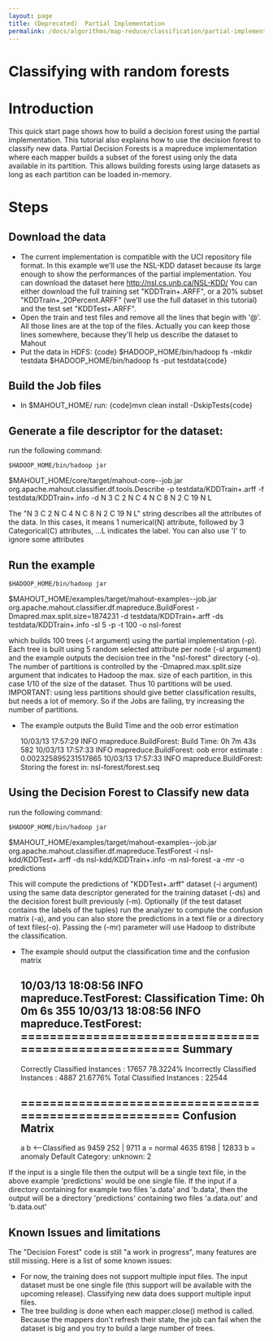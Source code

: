 ```yaml
---
layout: page
title: (Deprecated)  Partial Implementation
permalink: /docs/algorithms/map-reduce/classification/partial-implementation/
---
```



# Classifying with random forests

<a name="PartialImplementation-Introduction"></a>
# Introduction

This quick start page shows how to build a decision forest using the
partial implementation. This tutorial also explains how to use the decision
forest to classify new data.
Partial Decision Forests is a mapreduce implementation where each mapper
builds a subset of the forest using only the data available in its
partition. This allows building forests using large datasets as long as
each partition can be loaded in-memory.

<a name="PartialImplementation-Steps"></a>
# Steps
<a name="PartialImplementation-Downloadthedata"></a>
## Download the data
* The current implementation is compatible with the UCI repository file
format. In this example we'll use the NSL-KDD dataset because its large
enough to show the performances of the partial implementation.
You can download the dataset here http://nsl.cs.unb.ca/NSL-KDD/
You can either download the full training set "KDDTrain+.ARFF", or a 20%
subset "KDDTrain+_20Percent.ARFF" (we'll use the full dataset in this
tutorial) and the test set "KDDTest+.ARFF".
* Open the train and test files and remove all the lines that begin with
'@'. All those lines are at the top of the files. Actually you can keep
those lines somewhere, because they'll help us describe the dataset to
Mahout
* Put the data in HDFS: {code}
$HADOOP_HOME/bin/hadoop fs -mkdir testdata
$HADOOP_HOME/bin/hadoop fs -put <PATH TO DATA> testdata{code}

<a name="PartialImplementation-BuildtheJobfiles"></a>
## Build the Job files
* In $MAHOUT_HOME/ run: {code}mvn clean install -DskipTests{code}

<a name="PartialImplementation-Generateafiledescriptorforthedataset:"></a>
## Generate a file descriptor for the dataset: 
run the following command:

    $HADOOP_HOME/bin/hadoop jar
$MAHOUT_HOME/core/target/mahout-core-<VERSION>-job.jar
org.apache.mahout.classifier.df.tools.Describe -p testdata/KDDTrain+.arff
-f testdata/KDDTrain+.info -d N 3 C 2 N C 4 N C 8 N 2 C 19 N L

The "N 3 C 2 N C 4 N C 8 N 2 C 19 N L" string describes all the attributes
of the data. In this cases, it means 1 numerical(N) attribute, followed by
3 Categorical(C) attributes, ...L indicates the label. You can also use 'I'
to ignore some attributes

<a name="PartialImplementation-Runtheexample"></a>
## Run the example


    $HADOOP_HOME/bin/hadoop jar
$MAHOUT_HOME/examples/target/mahout-examples-<version>-job.jar
org.apache.mahout.classifier.df.mapreduce.BuildForest
-Dmapred.max.split.size=1874231 -d testdata/KDDTrain+.arff -ds
testdata/KDDTrain+.info -sl 5 -p -t 100 -o nsl-forest

which builds 100 trees (-t argument) using the partial implementation (-p).
Each tree is built using 5 random selected attribute per node (-sl
argument) and the example outputs the decision tree in the "nsl-forest"
directory (-o).
The number of partitions is controlled by the -Dmapred.max.split.size
argument that indicates to Hadoop the max. size of each partition, in this
case 1/10 of the size of the dataset. Thus 10 partitions will be used.
IMPORTANT: using less partitions should give better classification results,
but needs a lot of memory. So if the Jobs are failing, try increasing the
number of partitions.
* The example outputs the Build Time and the oob error estimation


    10/03/13 17:57:29 INFO mapreduce.BuildForest: Build Time: 0h 7m 43s 582
    10/03/13 17:57:33 INFO mapreduce.BuildForest: oob error estimate :
0.002325895231517865
    10/03/13 17:57:33 INFO mapreduce.BuildForest: Storing the forest in:
nsl-forest/forest.seq


<a name="PartialImplementation-UsingtheDecisionForesttoClassifynewdata"></a>
## Using the Decision Forest to Classify new data
run the following command:

    $HADOOP_HOME/bin/hadoop jar
$MAHOUT_HOME/examples/target/mahout-examples-<version>-job.jar
org.apache.mahout.classifier.df.mapreduce.TestForest -i
nsl-kdd/KDDTest+.arff -ds nsl-kdd/KDDTrain+.info -m nsl-forest -a -mr -o
predictions

This will compute the predictions of "KDDTest+.arff" dataset (-i argument)
using the same data descriptor generated for the training dataset (-ds) and
the decision forest built previously (-m). Optionally (if the test dataset
contains the labels of the tuples) run the analyzer to compute the
confusion matrix (-a), and you can also store the predictions in a text
file or a directory of text files(-o). Passing the (-mr) parameter will use
Hadoop to distribute the classification.

* The example should output the classification time and the confusion
matrix


    10/03/13 18:08:56 INFO mapreduce.TestForest: Classification Time: 0h 0m 6s
355
    10/03/13 18:08:56 INFO mapreduce.TestForest:
=======================================================
    Summary
    -------------------------------------------------------
    Correctly Classified Instances		:      17657	   78.3224%
    Incorrectly Classified Instances	:	4887	   21.6776%
    Total Classified Instances		:      22544
    
    =======================================================
    Confusion Matrix
    -------------------------------------------------------
    a	b	<--Classified as
    9459	252	 |  9711	a     = normal
    4635	8198	 |  12833	b     = anomaly
    Default Category: unknown: 2


If the input is a single file then the output will be a single text file,
in the above example 'predictions' would be one single file. If the input
if a directory containing for example two files 'a.data' and 'b.data', then
the output will be a directory 'predictions' containing two files
'a.data.out' and 'b.data.out'

<a name="PartialImplementation-KnownIssuesandlimitations"></a>
## Known Issues and limitations
The "Decision Forest" code is still "a work in progress", many features are
still missing. Here is a list of some known issues:
* For now, the training does not support multiple input files. The input
dataset must be one single file (this support will be available with the upcoming release). 
Classifying new data does support multiple
input files.
* The tree building is done when each mapper.close() method is called.
Because the mappers don't refresh their state, the job can fail when the
dataset is big and you try to build a large number of trees.
